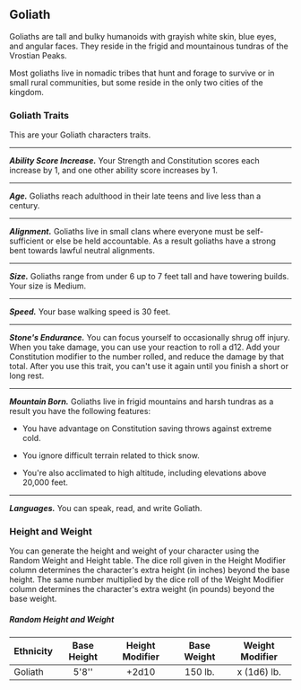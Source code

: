 ## Goliath
Goliaths are tall and bulky humanoids with grayish white skin, blue eyes, and angular faces. They reside in the frigid and mountainous tundras of the Vrostian Peaks.

Most goliaths live in nomadic tribes that hunt and forage to survive or in small rural communities, but some reside in the only two cities of the kingdom.



### Goliath Traits
This are your Goliath characters traits.
___
***Ability Score Increase.***
Your Strength and Constitution scores each increase by 1,  and one other ability score increases by 1.
___
***Age.***
Goliaths reach adulthood in their late teens and live less than a century.
___
***Alignment.***
Goliaths live in small clans where everyone must be self-sufficient or else be held accountable. As a result goliaths have a strong bent towards lawful neutral alignments. 
___
***Size.***
Goliaths range from under 6 up to 7 feet tall and have towering builds. Your size is Medium.
___
***Speed.***
Your base walking speed is 30 feet.
___
***Stone's Endurance.***
You can focus yourself to occasionally shrug off injury. When you take damage, you can use your reaction to roll a d12. Add your Constitution modifier to the number rolled, and reduce the damage by that total. After you use this trait, you can't use it again until you finish a short or long rest.
___
***Mountain Born.***
Goliaths live in frigid mountains and harsh tundras as a result you have the following features:

- You have advantage on Constitution saving throws against extreme cold.

- You ignore difficult terrain related to thick snow.

- You're also acclimated to high altitude, including elevations above 20,000 feet.
___
***Languages.***
You can  speak, read, and write Goliath.


### Height and Weight
You can generate the height and weight of your character using the Random Weight and Height table. The dice roll given in the Height Modifier column determines the character's extra height (in inches) beyond the base height. The same number multiplied by the dice roll of the Weight Modifier column determines the character's extra weight (in pounds) beyond the base weight.

##### Random Height and Weight
| Ethnicity | Base Height | Height Modifier | Base Weight | Weight Modifier |
|:----------|:-----------:|:---------------:|:-----------:|:---------------:|
| Goliath   | 5'8''       | +2d10           | 150 lb.     | x (1d6) lb.     |

